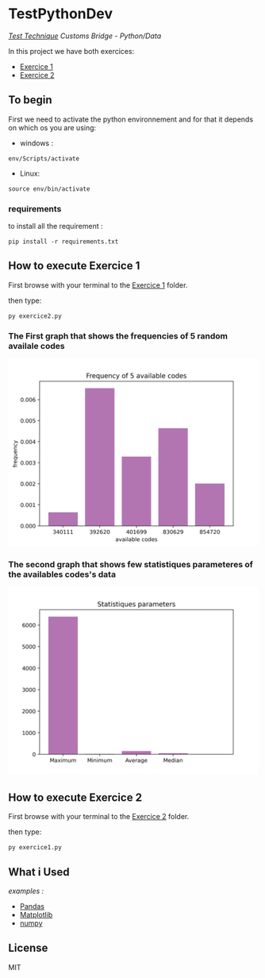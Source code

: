 # TestPythonDev

_[Test Technique] Customs Bridge - Python/Data_

In this project we have both exercices:
 
 * [Exercice 1]
 * [Exercice 2]


## To begin

First we need to activate the python environnement and for that it depends on which os you are using:

- windows :
```
env/Scripts/activate
```

- Linux:
```
source env/bin/activate
```

### requirements

to install all the requirement :

```
pip install -r requirements.txt
```

## How to execute Exercice 1
First browse with your terminal to the [Exercice 1] folder.

then type: 
```
py exercice2.py
```

### The First graph that shows the frequencies of 5 random availale codes

![Graph 1](/src\exercice2\images\frequency.png "graph 1")
### The second graph that shows few statistiques parameteres of the availables codes's data

![Graph 2](/src\exercice2\images\statistiques.png "graph 2")

## How to execute Exercice 2
First browse with your terminal to the [Exercice 2] folder.

then type: 
```
py exercice1.py
```

## What i Used


_examples :_
* [Pandas](https://pandas.pydata.org/) 
* [Matplotlib](https://matplotlib.org/) 
* [numpy](https://numpy.org/)




## License

MIT

[Test Technique]: "Exercices_Python_dev_data_2022.pdf"

[Exercice 1]: "src\exercice1"
[Exercice 2]: "src\exercice2"